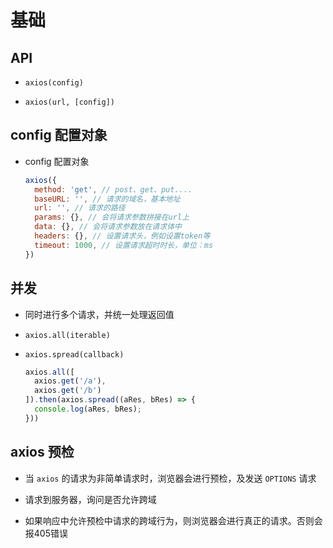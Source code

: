 # 基础

## API

+ `axios(config)`

+ `axios(url, [config])`

## config 配置对象

+ config 配置对象

  ```js
  axios({
    method: 'get', // post、get、put....
    baseURL: '', // 请求的域名，基本地址
    url: '', // 请求的路径
    params: {}, // 会将请求参数拼接在url上
    data: {}, // 会将请求参数放在请求体中
    headers: {}, // 设置请求头，例如设置token等
    timeout: 1000, // 设置请求超时时长，单位：ms
  })
  ```

## 并发

+ 同时进行多个请求，并统一处理返回值

+ `axios.all(iterable)`

+ `axios.spread(callback)`

  ```js
  axios.all([
    axios.get('/a'),
    axios.get('/b')
  ]).then(axios.spread((aRes, bRes) => {
    console.log(aRes, bRes);
  }))
  ```

## axios 预检

+ 当 `axios` 的请求为非简单请求时，浏览器会进行预检，及发送 `OPTIONS` 请求

+ 请求到服务器，询问是否允许跨域

+ 如果响应中允许预检中请求的跨域行为，则浏览器会进行真正的请求。否则会报405错误
